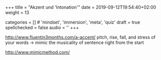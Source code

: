 +++
title = "Akzent und 'Intonation'"
date =  2019-09-12T19:54:40+02:00
weight = 13

categories = [] # 'mindset', 'immersion', 'meta', 'quiz'
draft = true
spellchecked = false
audio = ''
+++

http://www.fluentin3months.com/a-accent/
pitch, rise, fall, and stress of your words -> mimic the musicality of sentence right from the start

http://www.mimicmethod.com/